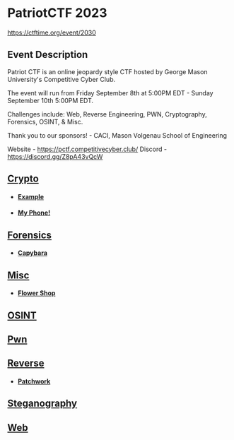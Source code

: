 # PatriotCTF 2023

https://ctftime.org/event/2030

## Event Description

Patriot CTF is an online jeopardy style CTF hosted by George Mason University's Competitive Cyber Club.

The event will run from Friday September 8th at 5:00PM EDT - Sunday September 10th 5:00PM EDT.

Challenges include: Web, Reverse Engineering, PWN, Cryptography, Forensics, OSINT, & Misc.

Thank you to our sponsors! - CACI, Mason Volgenau School of Engineering

Website - https://pctf.competitivecyber.club/
Discord - https://discord.gg/Z8pA43vQcW

## [Crypto](<Crypto>)
 * #### [Example](<Crypto/Example/>)
 * #### [My Phone!](<Crypto/My Phone!/>)
## [Forensics](<Forensics>)
 * #### [Capybara](<Forensics/Capybara/>)
## [Misc](<Misc>)
 * #### [Flower Shop](<Misc/Flower Shop/>)
## [OSINT](<OSINT>)
## [Pwn](<Pwn>)
## [Reverse](<Reverse>)
 * #### [Patchwork](<Reverse/Patchwork/>)
## [Steganography](<Steganography>)
## [Web](<Web>)
